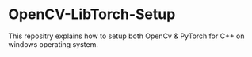 # OpenCV-LibTorch-Setup
This repositry explains how to setup both OpenCv &amp; PyTorch for C++ on windows operating system.

